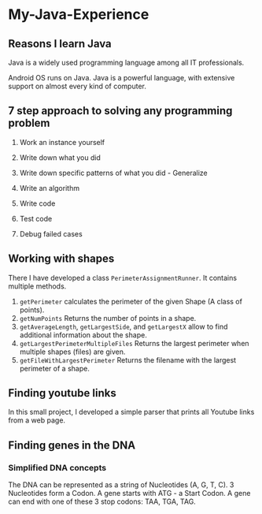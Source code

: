 # My-Java-Experience

## Reasons I learn Java

Java is a widely used programming language among all IT professionals.

Android OS runs on Java. Java is a powerful language, with extensive support on almost every kind of computer.

## 7 step approach to solving any programming problem

1) Work an instance yourself

2) Write down what you did

3) Write down specific patterns of what you did - Generalize

4) Write an algorithm

5) Write code

6) Test code

7) Debug failed cases

## Working with shapes

There I have developed a class ```PerimeterAssignmentRunner```. It contains multiple methods.

1) ```getPerimeter``` calculates the perimeter of the given Shape (A class of points).
2) ```getNumPoints``` Returns the number of points in a shape.
3) ```getAverageLength```, ```getLargestSide```, and ```getLargestX``` allow to find additional information about the shape.
4) ```getLargestPerimeterMultipleFiles``` Returns the largest perimeter when multiple shapes (files) are given.
5) ```getFileWithLargestPerimeter``` Returns the filename with the largest perimeter of a shape.

## Finding youtube links

In this small project, I developed a simple parser that prints all Youtube links from a web page. 

## Finding genes in the DNA
### Simplified DNA concepts
The DNA can be represented as a string of Nucleotides (A, G, T, C). 3 Nucleotides form a Codon. A gene starts with ATG - a Start Codon. A gene can end with one of these 3 stop codons: TAA, TGA, TAG.
